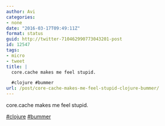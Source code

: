```yaml
---
author: Avi
categories:
- none
date: "2016-03-17T09:49:11Z"
format: status
guid: http://twitter-710462990773043201-post
id: 12547
tags:
- micro
- tweet
title: |
  core.cache makes me feel stupid.

  #clojure #bummer
url: /post/core-cache-makes-me-feel-stupid-clojure-bummer/
---
```

core.cache makes me feel stupid.

[#clojure](http://twitter.com/search?q=%23clojure) [#bummer](http://twitter.com/search?q=%23bummer)